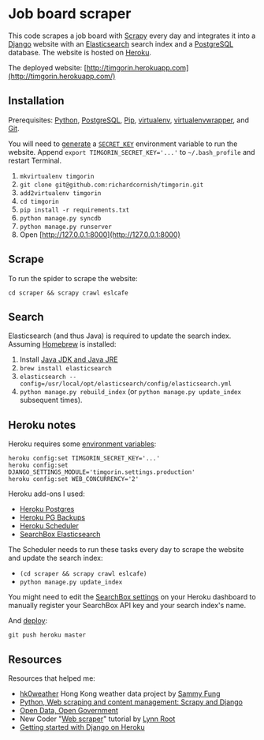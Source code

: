 # Job board scraper

This code scrapes a job board with [Scrapy](http://scrapy.org/) every day and integrates it into a [Django](https://www.djangoproject.com/) website with an [Elasticsearch](http://www.elasticsearch.org/) search index and a [PostgreSQL](http://www.postgresql.org/) database. The website is hosted on [Heroku](https://www.heroku.com/).

The deployed website: [http://timgorin.herokuapp.com](http://timgorin.herokuapp.com/)

## Installation

Prerequisites: [Python](https://www.python.org/), [PostgreSQL](http://www.postgresql.org/), [Pip](https://pip.pypa.io/), [virtualenv](http://virtualenv.readthedocs.org/), [virtualenvwrapper](http://virtualenvwrapper.readthedocs.org/), and [Git](http://git-scm.com/).

You will need to [generate](http://www.miniwebtool.com/django-secret-key-generator/) a [`SECRET_KEY`](https://docs.djangoproject.com/en/dev/ref/settings/#secret-key) environment variable to run the website. Append `export TIMGORIN_SECRET_KEY='...'` to `~/.bash_profile` and restart Terminal.

1. `mkvirtualenv timgorin`
2. `git clone git@github.com:richardcornish/timgorin.git`
3. `add2virtualenv timgorin`
4. `cd timgorin`
5. `pip install -r requirements.txt`
6. `python manage.py syncdb`
7. `python manage.py runserver`
8. Open [http://127.0.0.1:8000](http://127.0.0.1:8000)

## Scrape

To run the spider to scrape the website:

```
cd scraper && scrapy crawl eslcafe
```

## Search

Elasticsearch (and thus Java) is required to update the search index. Assuming [Homebrew](http://brew.sh/) is installed:

1. Install [Java JDK and Java JRE](http://www.oracle.com/technetwork/java/javase/downloads/index.html)
2. `brew install elasticsearch`
3. `elasticsearch --config=/usr/local/opt/elasticsearch/config/elasticsearch.yml`
4. `python manage.py rebuild_index` (or `python manage.py update_index` subsequent times).

## Heroku notes

Heroku requires some [environment variables](https://devcenter.heroku.com/articles/config-vars):

```
heroku config:set TIMGORIN_SECRET_KEY='...'
heroku config:set DJANGO_SETTINGS_MODULE='timgorin.settings.production'
heroku config:set WEB_CONCURRENCY='2'
```

Heroku add-ons I used:

- [Heroku Postgres](https://addons.heroku.com/heroku-postgresql)
- [Heroku PG Backups](https://addons.heroku.com/pgbackups)
- [Heroku Scheduler](https://addons.heroku.com/scheduler)
- [SearchBox Elasticsearch](https://addons.heroku.com/searchbox)

The Scheduler needs to run these tasks every day to scrape the website and update the search index:

- `(cd scraper && scrapy crawl eslcafe)`
- `python manage.py update_index`

You might need to edit the [SearchBox settings](https://dashboard.searchly.com/6886/indices) on your Heroku dashboard to manually register your SearchBox API key and your search index's name.

And [deploy](https://devcenter.heroku.com/articles/git#deploying-code):

```
git push heroku master
```

## Resources

Resources that helped me:

- [hk0weather](https://github.com/sammyfung/hk0weather) Hong Kong weather data project by [Sammy Fung](http://sammy.hk/)
- [Python, Web scraping and content management: Scrapy and Django](http://www.slideshare.net/sammyfung/python-web-scraping-and-content-management-scrapy-and-django)
- [Open Data, Open Government](http://www.slideshare.net/sammyfung/hk0weather-barcamp)
- New Coder "[Web scraper](http://newcoder.io/scrape/)" tutorial by [Lynn Root](http://www.roguelynn.com/)
- [Getting started with Django on Heroku](https://devcenter.heroku.com/articles/getting-started-with-django)
